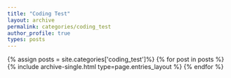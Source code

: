 ```yaml
---
title: "Coding Test"
layout: archive
permalink: categories/coding_test
author_profile: true
types: posts
---
```


{% assign posts = site.categories['coding_test']%}
{% for post in posts %}
  {% include archive-single.html type=page.entries_layout %}
{% endfor %}